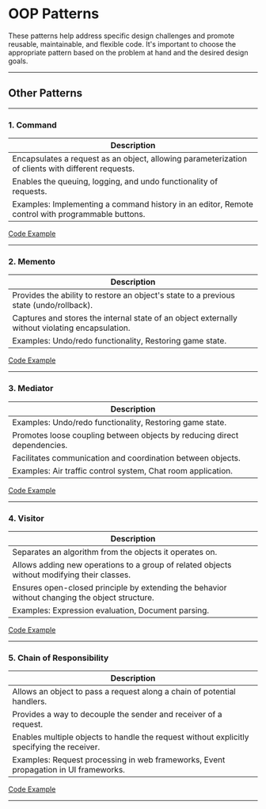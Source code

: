# OOP Patterns

These patterns help address specific design challenges and promote reusable,
maintainable, and flexible code. It's important to choose the appropriate
pattern based on the problem at hand and the desired design goals.
***

## Other Patterns

***

### 1. Command

| Description |
|-------------|
| Encapsulates a request as an object, allowing parameterization of clients with different requests.      |
| Enables the queuing, logging, and undo functionality of requests.          |
| Examples: Implementing a command history in an editor, Remote control with programmable buttons.       |

[Code Example](link)
***

### 2. Memento

| Description |
|-------------|
| Provides the ability to restore an object's state to a previous state (undo/rollback).      |
| Captures and stores the internal state of an object externally without violating encapsulation.          |
| Examples: Undo/redo functionality, Restoring game state.       |

[Code Example](link)
***

### 3. Mediator

| Description |
|-------------|
| Examples: Undo/redo functionality, Restoring game state.      |
| Promotes loose coupling between objects by reducing direct dependencies.          |
| Facilitates communication and coordination between objects.       |
| Examples: Air traffic control system, Chat room application.      |

[Code Example](link)
***

### 4. Visitor

| Description |
|-------------|
| Separates an algorithm from the objects it operates on.      |
| Allows adding new operations to a group of related objects without modifying their classes.          |
| Ensures open-closed principle by extending the behavior without changing the object structure.       |
| Examples: Expression evaluation, Document parsing.      |

[Code Example](link)
***

### 5. Chain of Responsibility

| Description |
|-------------|
| Allows an object to pass a request along a chain of potential handlers.      |
| Provides a way to decouple the sender and receiver of a request.          |
| Enables multiple objects to handle the request without explicitly specifying the receiver.       |
|Examples: Request processing in web frameworks, Event propagation in UI frameworks.|

[Code Example](link)
***